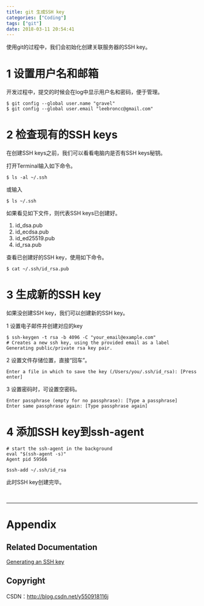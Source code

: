```yaml
---
title: git 生成SSH key
categories: ["Coding"]
tags: ["git"]
date: 2018-03-11 20:54:41
---
```


使用git的过程中，我们会初始化创建关联服务器的SSH key。

<!-- more -->

# 1 设置用户名和邮箱

开发过程中，提交的时候会在log中显示用户名和密码，便于管理。

```
$ git config --global user.name "gravel"
$ git config --global user.email "leebroncc@gmail.com"
```

# 2 检查现有的SSH keys

在创建SSH keys之前，我们可以看看电脑内是否有SSH keys秘钥。

打开Terminal输入如下命令。

```
$ ls -al ~/.ssh
```

或输入

```
$ ls ~/.ssh
```

如果看见如下文件，则代表SSH keys已创建好。

1. id_dsa.pub
2. id_ecdsa.pub
3. id_ed25519.pub
4. id_rsa.pub

查看已创建好的SSH key，使用如下命令。

```
$ cat ~/.ssh/id_rsa.pub
```

# 3 生成新的SSH key

如果没创建SSH key，我们可以创建新的SSH key。

1 设置电子邮件并创建对应的key 

```
$ ssh-keygen -t rsa -b 4096 -C "your_email@example.com"
# Creates a new ssh key, using the provided email as a label
Generating public/private rsa key pair.
```

2 设置文件存储位置，直接“回车”。

```
Enter a file in which to save the key (/Users/you/.ssh/id_rsa): [Press enter]
```

3 设置密码时，可设置空密码。

```
Enter passphrase (empty for no passphrase): [Type a passphrase]
Enter same passphrase again: [Type passphrase again]
```

# 4 添加SSH key到ssh-agent

```
# start the ssh-agent in the background
eval "$(ssh-agent -s)"
Agent pid 59566

$ssh-add ~/.ssh/id_rsa
```

此时SSH key创建完毕。

&#160;

----------

# Appendix

## Related Documentation

[Generating an SSH key](https://help.github.com/articles/generating-an-ssh-key/)


## Copyright

CSDN：http://blog.csdn.net/y550918116j